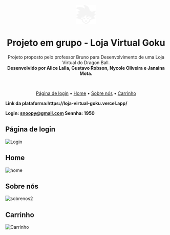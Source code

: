 <p align="center">
<img align="auto" width="60px" src="/assets/img/logo_icongoku.png">
</p>
<h1 align="center"> Projeto em grupo - Loja Virtual Goku</h1>
<p align="center">Projeto proposto pelo professor Bruno para Desenvolvimento de uma Loja Virtual do Dragon Ball. 
<br>
<strong> Desenvolvido por Alice Laila, Gustavo Robson, Nycole Oliveira e Janaina Mota.</strong></p>
<br>
<div align="center">
  
   [Página de login](página-de-login) • [Home](#home) • [Sobre nós](#sobre-nós) • [Carrinho](#carrinho)
   
</div>

<p><b> Link da plataforma:https://loja-virtual-goku.vercel.app/</b></p>

<strong> Login: snoopy@gmail.com 
Sennha: 1950
</strong>

## Página de login

![Login](https://github.com/user-attachments/assets/ab2bc839-52ed-4ee3-a698-a2cd9b365da5)

## Home 
![home](https://github.com/user-attachments/assets/089d9945-932a-4c9e-8032-4065e6de2262)

## Sobre nós 

![sobrenos2](https://github.com/user-attachments/assets/342373e5-068a-4b3d-a6d3-493a593b6722)

## Carrinho 

![Carrinho](https://github.com/user-attachments/assets/b93abab1-8144-4814-b3f7-b24f53cfbee9)

